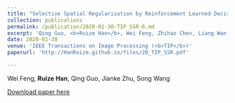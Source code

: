 ```yaml
---
title: "Selective Spatial Regularization by Reinforcement Learned Decision Making for Object Tracking"
collection: publications
permalink: /publication/2020-01-30-TIP_SSR-6.md
excerpt: 'Qing Guo, <b>Ruize Han</b>, Wei Feng, Zhihao Chen, Liang Wan'
date: 2020-01-30
venue: 'IEEE Transactions on Image Processing (<b>TIP</b>)'
paperurl: 'http://HanRuize.github.io/files/20_TIP_SSR.pdf'

---
```

Wei Feng, <b>Ruize Han</b>, Qing Guo, Jianke Zhu, Song Wang

[Download paper here](http://HanRuize.github.io/files/20_TIP_SSAR.pdf)
